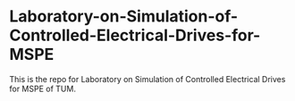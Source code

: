 # Laboratory-on-Simulation-of-Controlled-Electrical-Drives-for-MSPE
This is the repo for Laboratory on Simulation of Controlled Electrical Drives for MSPE of TUM.
